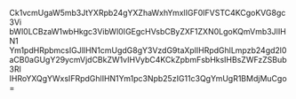 Ck1vcmUgaW5mb3JtYXRpb24gYXZhaWxhYmxlIGF0IFVSTC4KCgoKVG8gc3Vi
bWl0LCBzaW1wbHkgc3VibWl0IGEgcHVsbCByZXF1ZXN0LgoKQmVmb3JlIHN1
Ym1pdHRpbmcsIGJlIHN1cmUgdG8gY3VzdG9taXplIHRpdGhlLmpzb24gd2l0
aCB0aGUgY29ycmVjdCBkZW1vIHVybC4KCkZpbmFsbHksIHBsZWFzZSBub3Rl
IHRoYXQgYWxsIFRpdGhlIHN1Ym1pc3Npb25zIG11c3QgYmUgR1BMdjMuCgo=
